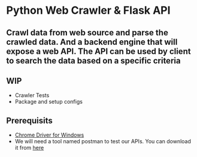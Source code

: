 # Python Web Crawler & Flask API
## Crawl data from web source and parse the crawled data. And a backend engine that will expose a web API. The API can be used by client to search the data based on a specific criteria

## WIP
* Crawler Tests
* Package and setup configs

## Prerequisits

* [Chrome Driver for Windows](https://sites.google.com/a/chromium.org/chromedriver/downloads)
* We will need a tool named postman to test our APIs. You can download it from [here](https://www.getpostman.com/apps)
